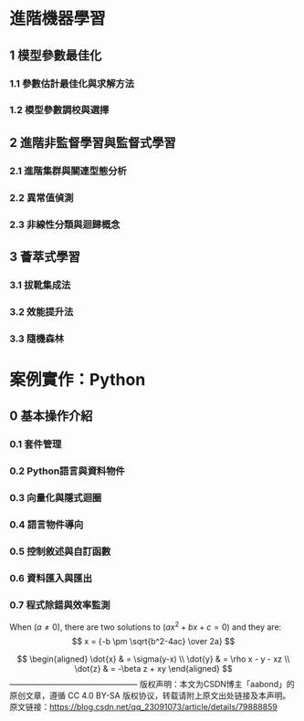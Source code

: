 

# 進階機器學習

## 1 模型參數最佳化

### 1.1 參數估計最佳化與求解方法
### 1.2 模型參數調校與選擇



## 2 進階非監督學習與監督式學習

### 2.1 進階集群與關連型態分析
### 2.2 異常值偵測
### 2.3 非線性分類與迴歸概念



## 3 薈萃式學習

### 3.1 拔靴集成法
### 3.2 效能提升法
### 3.3 隨機森林



# 案例實作：Python

## 0 基本操作介紹

### 0.1 套件管理
### 0.2 Python語言與資料物件
### 0.3 向量化與隱式迴圈
### 0.4 語言物件導向
### 0.5 控制敘述與自訂函數
### 0.6 資料匯入與匯出
### 0.7 程式除錯與效率監測


When $( a \ne 0 )$, there are two solutions to $(ax^2 + bx + c = 0)$ and they are:
$$ x = {-b \pm \sqrt{b^2-4ac} \over 2a} $$
	
$$
\begin{aligned}
\dot{x} & = \sigma(y-x) \\
\dot{y} & = \rho x - y - xz \\
\dot{z} & = -\beta z + xy
\end{aligned}
$$
————————————————
版权声明：本文为CSDN博主「aabond」的原创文章，遵循 CC 4.0 BY-SA 版权协议，转载请附上原文出处链接及本声明。
原文链接：https://blog.csdn.net/qq_23091073/article/details/79888859


```python

```


```python

```
